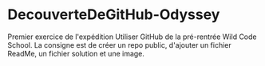 # DecouverteDeGitHub-Odyssey
Premier exercice de l'expédition Utiliser GitHub de la pré-rentrée Wild Code School. 
La consigne est de créer un repo public, d'ajouter un fichier ReadMe, un fichier solution et une image. 

